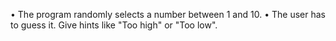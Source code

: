 • The program randomly selects a number between 1 and 10.
	• The user has to guess it.
    Give hints like "Too high" or "Too low".
